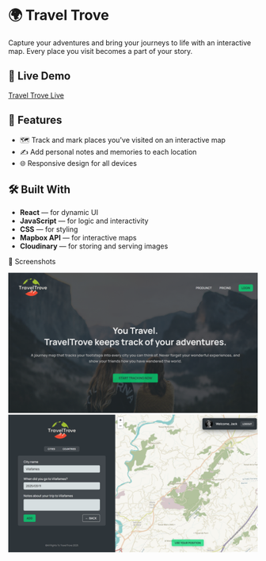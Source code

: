 # 🌍 Travel Trove

Capture your adventures and bring your journeys to life with an interactive map. Every place you visit becomes a part of your story.

## 🚀 Live Demo

[Travel Trove Live](https://world-wise-ecru.vercel.app/)

## 🌟 Features

- 🗺️ Track and mark places you've visited on an interactive map
- ✍️ Add personal notes and memories to each location
- 🌐 Responsive design for all devices

## 🛠️ Built With

- **React** — for dynamic UI
- **JavaScript** — for logic and interactivity
- **CSS** — for styling
- **Mapbox API** — for interactive maps
- **Cloudinary** — for storing and serving images

📸 Screenshots

![Bite Alchemy Home Page](public/home-page.png)
![Ingredient Selection](public/app-page.png)

